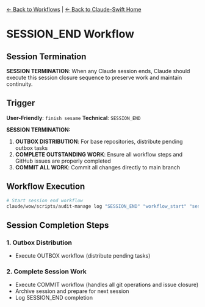 [← Back to Workflows](../workflows/) | [← Back to Claude-Swift Home](../../../README.md)

# SESSION_END Workflow

## Session Termination

**SESSION TERMINATION**: When any Claude session ends, Claude should execute this session closure sequence to preserve work and maintain continuity.

## Trigger
**User-Friendly**: `finish sesame`
**Technical**: `SESSION_END`

**SESSION TERMINATION:**
1. **OUTBOX DISTRIBUTION**: For base repositories, distribute pending outbox tasks
2. **COMPLETE OUTSTANDING WORK**: Ensure all workflow steps and GitHub issues are properly completed
3. **COMMIT ALL WORK**: Commit all changes directly to main branch

## Workflow Execution

```bash
# Start session end workflow
claude/wow/scripts/audit-manage log "SESSION_END" "workflow_start" "session_termination" "" "Starting SESSION_END workflow for session closure"
```

## Session Completion Steps

### **1. Outbox Distribution**
- Execute OUTBOX workflow (distribute pending tasks)

### **2. Complete Session Work**
- Execute COMMIT workflow (handles all git operations and issue closure)
- Archive session and prepare for next session
- Log SESSION_END completion


